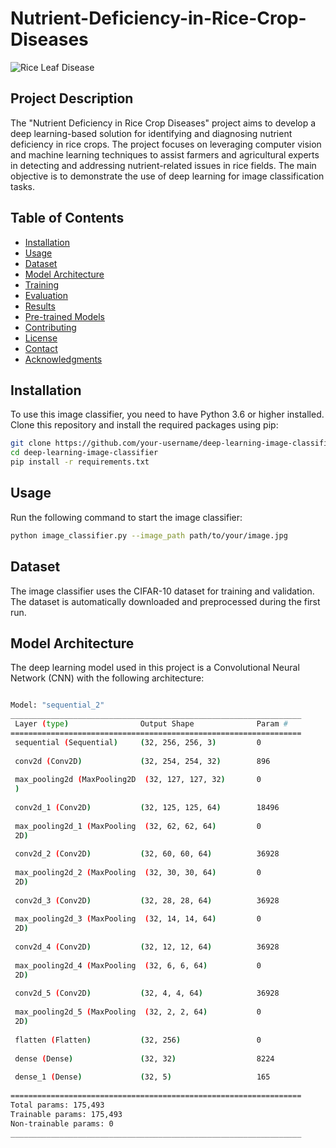 # Nutrient-Deficiency-in-Rice-Crop-Diseases

![Rice Leaf Disease](https://encrypted-tbn0.gstatic.com/images?q=tbn:ANd9GcTEze8YtXObKeMjVl-uUvzkZItnMN-F6kSVnGP29aqvMPju8FNudEKgaScPMC6bLatHlTM&usqp=CAU)
## Project Description
The "Nutrient Deficiency in Rice Crop Diseases" project aims to develop a deep learning-based solution for identifying and diagnosing nutrient deficiency in rice crops. The project focuses on leveraging computer vision and machine learning techniques to assist farmers and agricultural experts in detecting and addressing nutrient-related issues in rice fields. The main objective is to demonstrate the use of deep learning for image classification tasks.

## Table of Contents
- [Installation](#installation)
- [Usage](#usage)
- [Dataset](#dataset)
- [Model Architecture](#model-architecture)
- [Training](#training)
- [Evaluation](#evaluation)
- [Results](#results)
- [Pre-trained Models](#pre-trained-models)
- [Contributing](#contributing)
- [License](#license)
- [Contact](#contact)
- [Acknowledgments](#acknowledgments)

## Installation
To use this image classifier, you need to have Python 3.6 or higher installed. Clone this repository and install the required packages using pip:

```bash
git clone https://github.com/your-username/deep-learning-image-classifier.git
cd deep-learning-image-classifier
pip install -r requirements.txt
```

## Usage
Run the following command to start the image classifier:

```bash
python image_classifier.py --image_path path/to/your/image.jpg
```

## Dataset
The image classifier uses the CIFAR-10 dataset for training and validation. The dataset is automatically downloaded and preprocessed during the first run.

## Model Architecture
The deep learning model used in this project is a Convolutional Neural Network (CNN) with the following architecture:

```bash

Model: "sequential_2"
_________________________________________________________________
 Layer (type)                Output Shape              Param #   
=================================================================
 sequential (Sequential)     (32, 256, 256, 3)         0         
                                                                 
 conv2d (Conv2D)             (32, 254, 254, 32)        896       
                                                                 
 max_pooling2d (MaxPooling2D  (32, 127, 127, 32)       0         
 )                                                               
                                                                 
 conv2d_1 (Conv2D)           (32, 125, 125, 64)        18496     
                                                                 
 max_pooling2d_1 (MaxPooling  (32, 62, 62, 64)         0         
 2D)                                                             
                                                                 
 conv2d_2 (Conv2D)           (32, 60, 60, 64)          36928     
                                                                 
 max_pooling2d_2 (MaxPooling  (32, 30, 30, 64)         0         
 2D)                                                             
                                                                 
 conv2d_3 (Conv2D)           (32, 28, 28, 64)          36928     
                                                                 
 max_pooling2d_3 (MaxPooling  (32, 14, 14, 64)         0         
 2D)                                                             
                                                                 
 conv2d_4 (Conv2D)           (32, 12, 12, 64)          36928     
                                                                 
 max_pooling2d_4 (MaxPooling  (32, 6, 6, 64)           0         
 2D)                                                             
                                                                 
 conv2d_5 (Conv2D)           (32, 4, 4, 64)            36928     
                                                                 
 max_pooling2d_5 (MaxPooling  (32, 2, 2, 64)           0         
 2D)                                                             
                                                                 
 flatten (Flatten)           (32, 256)                 0         
                                                                 
 dense (Dense)               (32, 32)                  8224      
                                                                 
 dense_1 (Dense)             (32, 5)                   165       
                                                                 
=================================================================
Total params: 175,493
Trainable params: 175,493
Non-trainable params: 0
_________________________________________________________________
```
